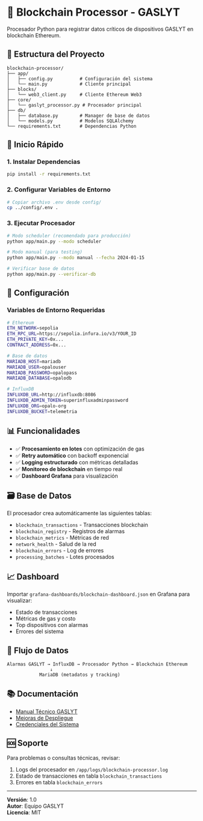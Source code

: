 # 🔗 Blockchain Processor - GASLYT

Procesador Python para registrar datos críticos de dispositivos GASLYT en blockchain Ethereum.

## 📁 Estructura del Proyecto

```
blockchain-processor/
├── app/
│   ├── config.py          # Configuración del sistema
│   └── main.py            # Cliente principal
├── blocks/
│   └── web3_client.py     # Cliente Ethereum Web3
├── core/
│   └── gaslyt_processor.py # Procesador principal
├── db/
│   ├── database.py        # Manager de base de datos
│   └── models.py          # Modelos SQLAlchemy
└── requirements.txt       # Dependencias Python
```

## 🚀 Inicio Rápido

### 1. Instalar Dependencias
```bash
pip install -r requirements.txt
```

### 2. Configurar Variables de Entorno
```bash
# Copiar archivo .env desde config/
cp ../config/.env .
```

### 3. Ejecutar Procesador
```bash
# Modo scheduler (recomendado para producción)
python app/main.py --modo scheduler

# Modo manual (para testing)
python app/main.py --modo manual --fecha 2024-01-15

# Verificar base de datos
python app/main.py --verificar-db
```

## 🔧 Configuración

### Variables de Entorno Requeridas
```bash
# Ethereum
ETH_NETWORK=sepolia
ETH_RPC_URL=https://sepolia.infura.io/v3/YOUR_ID
ETH_PRIVATE_KEY=0x...
CONTRACT_ADDRESS=0x...

# Base de datos
MARIADB_HOST=mariadb
MARIADB_USER=opalouser
MARIADB_PASSWORD=opalopass
MARIADB_DATABASE=opalodb

# InfluxDB
INFLUXDB_URL=http://influxdb:8086
INFLUXDB_ADMIN_TOKEN=superinfluxadminpassword
INFLUXDB_ORG=opalo-org
INFLUXDB_BUCKET=telemetria
```

## 📊 Funcionalidades

- ✅ **Procesamiento en lotes** con optimización de gas
- ✅ **Retry automático** con backoff exponencial
- ✅ **Logging estructurado** con métricas detalladas
- ✅ **Monitoreo de blockchain** en tiempo real
- ✅ **Dashboard Grafana** para visualización

## 🗃️ Base de Datos

El procesador crea automáticamente las siguientes tablas:
- `blockchain_transactions` - Transacciones blockchain
- `blockchain_registry` - Registros de alarmas
- `blockchain_metrics` - Métricas de red
- `network_health` - Salud de la red
- `blockchain_errors` - Log de errores
- `processing_batches` - Lotes procesados

## 📈 Dashboard

Importar `grafana-dashboards/blockchain-dashboard.json` en Grafana para visualizar:
- Estado de transacciones
- Métricas de gas y costo
- Top dispositivos con alarmas
- Errores del sistema

## 🔄 Flujo de Datos

```
Alarmas GASLYT → InfluxDB → Procesador Python → Blockchain Ethereum
                ↓
            MariaDB (metadatos y tracking)
```

## 📚 Documentación

- [Manual Técnico GASLYT](../MANUAL_TECNICO_GASLYT.md)
- [Mejoras de Despliegue](../docs/MEJORAS_DESPLIEGUE.md)
- [Credenciales del Sistema](../credenciales.md)

## 🆘 Soporte

Para problemas o consultas técnicas, revisar:
1. Logs del procesador en `/app/logs/blockchain-processor.log`
2. Estado de transacciones en tabla `blockchain_transactions`
3. Errores en tabla `blockchain_errors`

---

**Versión**: 1.0  
**Autor**: Equipo GASLYT  
**Licencia**: MIT
